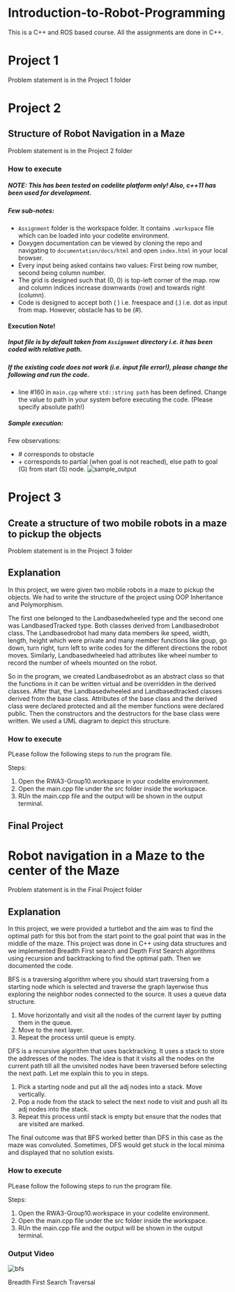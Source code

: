 # Introduction-to-Robot-Programming
This is a C++ and ROS based course. All the assignments are done in C++.

# Project 1

Problem statement is in the Project 1 folder

# Project 2

## Structure of Robot Navigation in a Maze

Problem statement is in the Project 2 folder

### How to execute

##### NOTE: This has been tested on codelite platform only! Also, c++11 has been used for development.

##### Few sub-notes:
* `Assignment` folder is the workspace folder. It contains `.workspace` file which can be loaded into your codelite environment. 
* Doxygen documentation can be viewed by cloning the repo and navigating to `documentation/docs/html` and open `index.html` in your local browser.
* Every input being asked contains two values: First being row number, second being column number.
* The grid is designed such that (0, 0) is top-left corner of the map. row and column indices increase downwards (row) and towards right (column).
* Code is designed to accept both ( ) i.e. freespace and (.) i.e. dot as input from map. However, obstacle has to be (#).

#### Execution Note!
##### Input file is by default taken from `Assignment` directory i.e. it has been coded with relative path.
##### If the existing code does not work (i.e. input file error!), please change the following and run the code.
* line #160 in `main.cpp` where `std::string path` has been defined. Change the value to path in your system before executing the code. (Please specify absolute path!)

##### Sample execution:
Few observations:
* \# corresponds to obstacle
* \+ corresponds to partial (when goal is not reached), else path to goal (G) from start (S) node.
![sample_output](https://user-images.githubusercontent.com/47953521/88437872-6e458780-cdd5-11ea-9b29-03081232c117.png)


# Project 3

## Create a structure of two mobile robots in a maze to pickup the objects

Problem statement is in the Project 3 folder

## Explanation

In this project, we were given two mobile robots in a maze to pickup the objects. We had to write the structure of the project using OOP Inheritance and Polymorphism.

The first one belonged to the Landbasedwheeled type and the second one was LandbasedTracked type. Both classes derived from Landbasedrobot class. The Landbasedrobot had many data members ike speed, width, length, height which were private and many member functions like goup, go down, turn right, turn left to write codes for the different directions the robot moves. Similarly, Landbasedwheeled had attributes like wheel number to record the number of wheels mounted on the robot.

So in the program, we created Landbasedrobot as an abstract class so that the functions in it can be written virtual and be overridden in the derived classes. After that, the Landbasedwheeled and Landbasedtracked classes derived from the base class. Attributes of the base class and the derived class were declared protected and all the member functions were declared public. Then the constructors and the destructors for the base class were written. We used a UML diagram to depict this structure.

### How to execute

PLease follow the following steps to run the program file.

Steps:

1) Open the RWA3-Group10.workspace in your codelite environment.
2) Open the main.cpp file under the src folder inside the workspace.
3) RUn the main.cpp file and the output will be shown in the output terminal.

## Final Project

# Robot navigation in a Maze to the center of the Maze

Problem statement is in the Final Project folder

## Explanation

In this project, we were provided a turtlebot and the aim was to find the optimal path for this bot from the start point to the goal point that was in the middle of the maze. This project was done in C++ using data structures and we implemented Breadth First search and Depth First Search algorithms using recursion and backtracking to find the optimal path. Then we documented the code.

BFS is a traversing algorithm where you should start traversing from a starting node which is selected and traverse the graph layerwise thus exploring the neighbor nodes connected to the source. It uses a queue data structure.
1. Move horizontally and visit all the nodes of the current layer by putting them in the queue.
2. Move to the next layer.
3. Repeat the process until queue is empty.

DFS is a recursive algorithm that uses backtracking. It uses a stack to store the addresses of the nodes. The idea is that it visits all the nodes on the current path till all the unvisited nodes have been traversed before selecting the next path. Let me explain this to you in steps.
1. Pick a starting node and put all the adj nodes into a stack. Move vertically.
2. Pop a node from the stack to select the next node to visit and push all its adj nodes into the stack.
3. Repeat this process until stack is empty but ensure that the nodes that are visited are marked.

The final outcome was that BFS worked better than DFS in this case as the maze was convoluted.  Sometimes, DFS would get stuck in the local minima and displayed that no solution exists.

### How to execute

PLease follow the following steps to run the program file.

Steps:

1) Open the RWA3-Group10.workspace in your codelite environment.
2) Open the main.cpp file under the src folder inside the workspace.
3) RUn the main.cpp file and the output will be shown in the output terminal.


### Output Video

![bfs](https://user-images.githubusercontent.com/47953521/88436528-7819bb80-cdd2-11ea-953b-db2ac982337d.gif)

Breadth First Search Traversal
